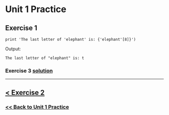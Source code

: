 # Unit 1 Practice

## **Exercise 1**

    print 'The last letter of 'elephant' is: {'elephant'[8]}')

Output: 

    The last letter of "elephant" is: t

### Exercise 3 [solution](solutions/exercise_3_solution.md)

---

## [< Exercise 2](exercise_2.md)

### [<< Back to Unit 1 Practice](/practice/unit_1/)